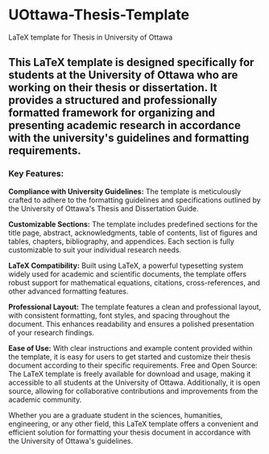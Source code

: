 # UOttawa-Thesis-Template
LaTeX template for Thesis in University of Ottawa

## This LaTeX template is designed specifically for students at the University of Ottawa who are working on their thesis or dissertation. It provides a structured and professionally formatted framework for organizing and presenting academic research in accordance with the university's guidelines and formatting requirements.

### Key Features:

**Compliance with University Guidelines:** The template is meticulously crafted to adhere to the formatting guidelines and specifications outlined by the University of Ottawa's Thesis and Dissertation Guide. 

**Customizable Sections:** The template includes predefined sections for the title page, abstract, acknowledgments, table of contents, list of figures and tables, chapters, bibliography, and appendices. Each section is fully customizable to suit your individual research needs.

**LaTeX Compatibility:** Built using LaTeX, a powerful typesetting system widely used for academic and scientific documents, the template offers robust support for mathematical equations, citations, cross-references, and other advanced formatting features.

**Professional Layout:** The template features a clean and professional layout, with consistent formatting, font styles, and spacing throughout the document. This enhances readability and ensures a polished presentation of your research findings.

**Ease of Use:** With clear instructions and example content provided within the template, it is easy for users to get started and customize their thesis document according to their specific requirements.
Free and Open Source: The LaTeX template is freely available for download and usage, making it accessible to all students at the University of Ottawa. Additionally, it is open source, allowing for collaborative contributions and improvements from the academic community.

Whether you are a graduate student in the sciences, humanities, engineering, or any other field, this LaTeX template offers a convenient and efficient solution for formatting your thesis document in accordance with the University of Ottawa's guidelines.

